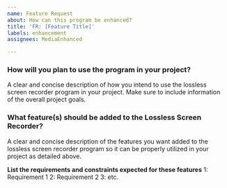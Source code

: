 ```yaml
---
name: Feature Request
about: How can this program be enhanced?
title: 'FR: [Feature Title]'
labels: enhancement
assignees: MediaEnhanced

---
```


### How will you plan to use the program in your project?
A clear and concise description of how you intend to use the lossless screen recorder program in your project. Make sure to include information of the overall project goals.

### What feature(s) should be added to the Lossless Screen Recorder?
A clear and concise description of the features you want added to the lossless screen recorder program so it can be properly utilized in your project as detailed above.

**List the requirements and constraints expected for these features**
1: Requirement 1
2: Requirement 2
3: etc.
